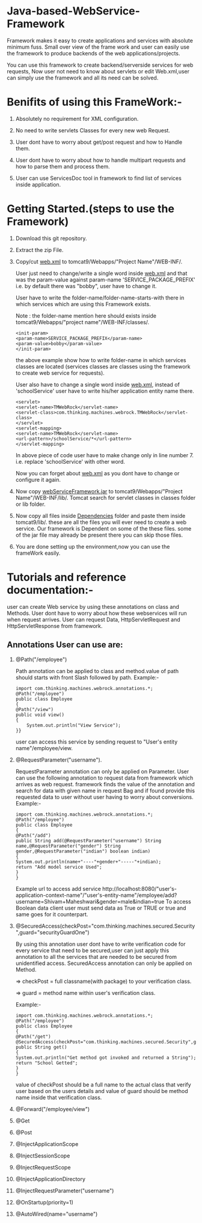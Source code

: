 # Java-based-WebService-Framework
Framework makes it easy to create applications and services with absolute minimum fuss. Small over view of the frame work and user can easily use the framework to produce backends of the web applications/projects.

You can use this framework to create backend/serverside services for web requests, Now user not need to know about servlets or edit Web.xml,user can simply use the framework and all its need can be solved.

Benifits of using this FrameWork:-
===========================

1) Absolutely no requirement for XML configuration.

2) No need to write servlets Classes for every new web Request.

3) User dont have to worry about get/post request and how to Handle them.

4) User dont have to worry about how to handle multipart requests and how to parse them and process them.

5) User can use ServicesDoc tool in framework to find list of services inside application.

Getting Started.(steps to use the Framework)
===========================

1) Download this git repository.

2) Extract the zip File.

3) Copy/cut [web.xml](web.xml) to tomcat9/Webapps/"Project Name"/WEB-INF/.

   User just need to change/write a single word inside [web.xml](web.xml) and that was the param-value against param-name 'SERVICE_PACKAGE_PREFIX' i.e. by default there was "bobby", user have to change it.

   User have to write the folder-name/folder-name-starts-with there in which services which are using this Framework exists.

   Note : the folder-name mention here should exists inside tomcat9/Webapps/"project name"/WEB-INF/classes/.

   ```
   <init-param>
   <param-name>SERVICE_PACKAGE_PREFIX</param-name>
   <param-value>bobby</param-value>
   </init-param>
   ```
   the above example show how to write folder-name in which services classes are located (services classes are classes using the framework to create web service for requests).

   User also have to change a single word inside [web.xml](web.xml), instead of 'schoolService' user have to write his/her application entity name there.

   ```
   <servlet>
   <servlet-name>TMWebRock</servlet-name>
   <servlet-class>com.thinking.machines.webrock.TMWebRock</servlet-class>
   </servlet>
   <servlet-mapping>
   <servlet-name>TMWebRock</servlet-name>
   <url-pattern>/schoolService/*</url-pattern>
   </servlet-mapping>
   ```

   In above piece of code user have to make change only in line number 7. i.e. replace 'schoolService' with other word.
   
   Now you can forget about [web.xml](web.xml) as you dont have to change or configure it again.

4) Now copy [webServiceFramework.jar](webServiceFramework.jar) to tomcat9/Webapps/"Project Name"/WEB-INF/lib/.
Tomcat search for servlet classes in classes folder or lib folder.

5) Now copy all files inside [Dependencies](Dependencies) folder and paste them inside tomcat9/lib/.
these are all the files you will ever need to create a web service. Our framework is Dependent on some of the these files. some of the jar file may already be present there you can skip those files.

6) You are done setting up the environment,now you can use the frameWork easily.

Tutorials and reference documentation:-
===========================

user can create Web service by using these annotations on class and Methods. User dont have to worry about how these webservices will run when request arrives. User can request Data, HttpServletRequest and HttpServletResponse from framework.

Annotations User can use are:
---------------------
1) @Path("/employee")

	Path annotation can be applied to class and method.value of path should starts with front Slash followed by path.
	Example:-
	``` markdow
	import com.thinking.machines.webrock.annotations.*;
	@Path("/employee")
	public class Employee
	{
	@Path("/view")
	public void view()
	{
		System.out.println("View Service");
	}}
	```
	user can access this service by sending request to "User's entity name"/employee/view.

2) @RequestParameter("username").

	RequestParameter annotation can only be applied on Parameter. User can use the following annotation to request data from framework which arrives as web request.
framework finds the value of the annotation and search for data with given name in request Bag and if found provide this requested data to user without user having to worry about conversions. 
	Example:-
	```
	import com.thinking.machines.webrock.annotations.*;
	@Path("/employee")
	public class Employee
	{
	@Path("/add")
	public String add(@RequestParameter("username") String name,@RequestParameter("gender") String gender,@RequestParameter("indian") boolean indian)
	{
	System.out.println(name+"----"+gender+"-----"+indian);
	return "Add model service Used";
	}
	}
	```
	Example url to access add service
	http://localhost:8080/"user's-application-context-name"/"user's-entity-name"/employee/add?username=Shivam+Maheshwari&gender=male&indian=true
	To access Boolean data client user must send data as True or TRUE or true and same goes for it counterpart.

3) @SecuredAccess(checkPost="com.thinking.machines.secured.Security",guard="securityGuardOne")
	
	By using this annotation user dont have to write verification code for every service that need to be secured,user can just apply this annotation to all the services that are needed to be secured from unidentified access. SecuredAccess annotation can only be applied on Method.
	
	=> checkPost = full classname(with package) to your verification class.
	
	=> guard = method name within user's verification class.
	
	Example:-
	```
	import com.thinking.machines.webrock.annotations.*;
	@Path("/employee")
	public class Employee
	{
	@Path("/get")
	@SecuredAccess(checkPost="com.thinking.machines.secured.Security",guard="securityGuardOne")
	public String get()
	{
	System.out.println("Get method got invoked and returned a String");
	return "School Getted";
	}
	}
	```
	value of checkPost should be a full name to the actual class that verify user based on the users details and value of guard should be method name inside that verification class.

4) @Forward("/employee/view")

5) @Get

6) @Post

7) @InjectApplicationScope

8) @InjectSessionScope

9) @InjectRequestScope

10) @InjectApplicationDirectory

11) @InjectRequestParameter("username")

12) @OnStartup(priority=1)

13) @AutoWired(name="username")
